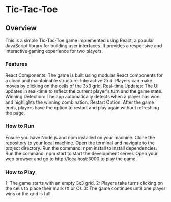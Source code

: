 # Tic-Tac-Toe

## Overview
This is a simple Tic-Tac-Toe game implemented using React, a popular JavaScript library for building user interfaces. It provides a responsive and interactive gaming experience for two players.

### Features
React Components: The game is built using modular React components for a clean and maintainable structure.
Interactive Grid: Players can make moves by clicking on the cells of the 3x3 grid.
Real-time Updates: The UI updates in real-time to reflect the current player's turn and the game state.
Winning Detection: The app automatically detects when a player has won and highlights the winning combination.
Restart Option: After the game ends, players have the option to restart and play again without refreshing the page.

### How to Run
Ensure you have Node.js and npm installed on your machine.
Clone the repository to your local machine.
Open the terminal and navigate to the project directory.
Run the command: npm install to install dependencies.
Run the command: npm start to start the development server.
Open your web browser and go to http://localhost:3000 to play the game.

### How to Play

1: The game starts with an empty 3x3 grid.
2: Players take turns clicking on the cells to place their mark (X or O).
3: The game continues until one player wins or the grid is full.
